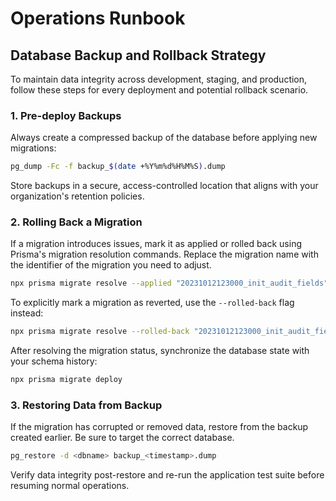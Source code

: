 # Operations Runbook

## Database Backup and Rollback Strategy

To maintain data integrity across development, staging, and production, follow these steps for every deployment and potential rollback scenario.

### 1. Pre-deploy Backups

Always create a compressed backup of the database before applying new migrations:

```bash
pg_dump -Fc -f backup_$(date +%Y%m%d%H%M%S).dump
```

Store backups in a secure, access-controlled location that aligns with your organization's retention policies.

### 2. Rolling Back a Migration

If a migration introduces issues, mark it as applied or rolled back using Prisma's migration resolution commands. Replace the migration name with the identifier of the migration you need to adjust.

```bash
npx prisma migrate resolve --applied "20231012123000_init_audit_fields"
```

To explicitly mark a migration as reverted, use the `--rolled-back` flag instead:

```bash
npx prisma migrate resolve --rolled-back "20231012123000_init_audit_fields"
```

After resolving the migration status, synchronize the database state with your schema history:

```bash
npx prisma migrate deploy
```

### 3. Restoring Data from Backup

If the migration has corrupted or removed data, restore from the backup created earlier. Be sure to target the correct database.

```bash
pg_restore -d <dbname> backup_<timestamp>.dump
```

Verify data integrity post-restore and re-run the application test suite before resuming normal operations.
